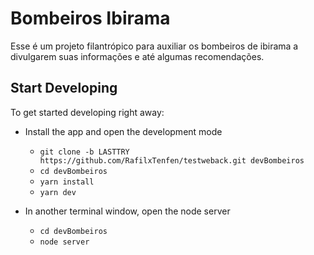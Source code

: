 # Bombeiros Ibirama
Esse é um projeto filantrópico para auxiliar os bombeiros de ibirama a divulgarem suas informações e até algumas recomendações.

## Start Developing

To get started developing right away:

* Install the app and open the development mode
   - `git clone -b LASTTRY https://github.com/RafilxTenfen/testweback.git devBombeiros`
   - `cd devBombeiros`
   - `yarn install`
   - `yarn dev`
   
* In another terminal window, open the node server
   - `cd devBombeiros`
   - `node server`
   
   
